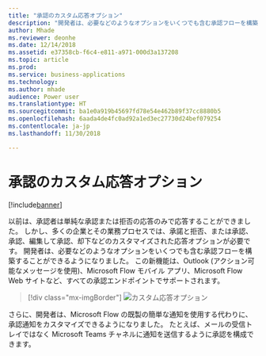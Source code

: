 ```yaml
---
title: "承認のカスタム応答オプション"
description: "開発者は、必要などのようなオプションをいくつでも含む承認フローを構築することができます。"
author: Mhade
ms.reviewer: deonhe
ms.date: 12/14/2018
ms.assetid: e37358cb-f6c4-e811-a971-000d3a137208
ms.topic: article
ms.prod: 
ms.service: business-applications
ms.technology: 
ms.author: mhade
audience: Power user
ms.translationtype: HT
ms.sourcegitcommit: ba1e0a919b45697fd78e54e462b89f37cc8880b5
ms.openlocfilehash: 6aada4de4fc0ad92a1ed3ec27730d24bef079254
ms.contentlocale: ja-jp
ms.lasthandoff: 11/30/2018

---
```

# <a name="custom-response-options-in-approvals"></a>承認のカスタム応答オプション


[!include[banner](../../includes/banner.md)]

以前は、承認者は単純な承認または拒否の応答のみで応答することができました。 しかし、多くの企業とその業務プロセスでは、承諾と拒否、または承認、承認、編集して承認、却下などのカスタマイズされた応答オプションが必要です。 開発者は、必要などのようなオプションをいくつでも含む承認フローを構築することができるようになりました。 この新機能は、Outlook (アクション可能なメッセージを使用)、Microsoft Flow モバイル アプリ、Microsoft Flow Web サイトなど、すべての承認エンドポイントでサポートされます。

> [!div class="mx-imgBorder"]
> ![カスタム応答オプション](media/customresponseoptions-1.png "カスタム応答オプション")

さらに、開発者は、Microsoft Flow の既製の簡単な通知を使用する代わりに、承認通知をカスタマイズできるようになりました。 たとえば、メールの受信トレイではなく Microsoft Teams チャネルに通知を送信するように承認を構成できます。
